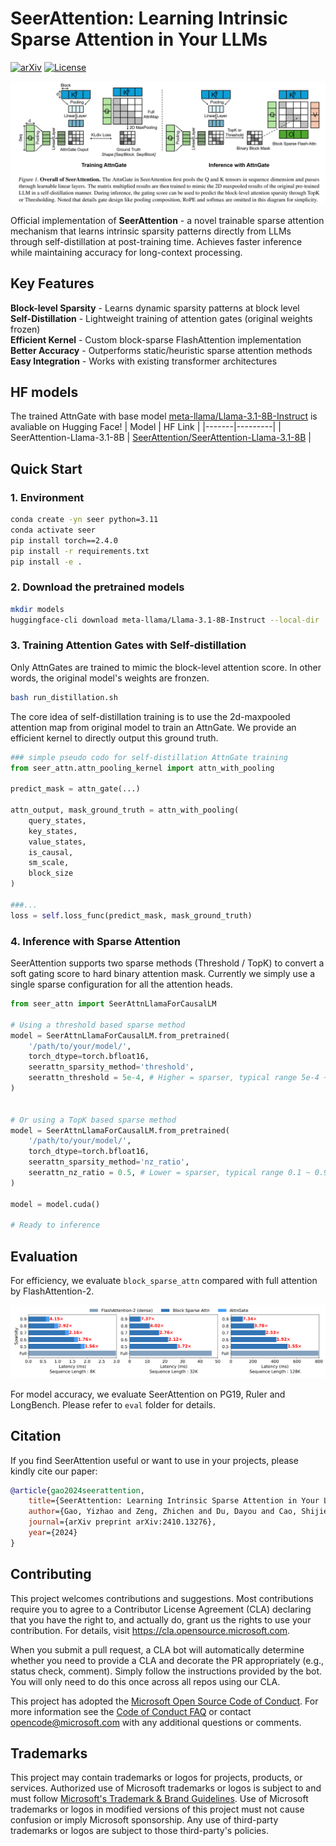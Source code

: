 # SeerAttention: Learning Intrinsic Sparse Attention in Your LLMs

[![arXiv](https://img.shields.io/badge/arXiv-2410.13276-b31b1b.svg)](https://arxiv.org/abs/2410.13276)
[![License](https://img.shields.io/badge/License-MIT-green.svg)](LICENSE)

![SeerAttention Architecture](figures/seer.png)


Official implementation of **SeerAttention** - a novel trainable sparse attention mechanism that learns intrinsic sparsity patterns directly from LLMs through self-distillation at post-training time. Achieves faster inference while maintaining accuracy for long-context processing.




## Key Features
**Block-level Sparsity** - Learns dynamic sparsity patterns at block level  
**Self-Distillation** - Lightweight training of attention gates (original weights frozen)  
**Efficient Kernel** - Custom block-sparse FlashAttention implementation  
**Better Accuracy** - Outperforms static/heuristic sparse attention methods  
**Easy Integration** - Works with existing transformer architectures



## HF models

The trained AttnGate with base model [meta-llama/Llama-3.1-8B-Instruct](https://huggingface.co/meta-llama/Llama-3.1-8B-Instruct) is avaliable on Hugging Face! 
| Model | HF Link |
|-------|---------|
| SeerAttention-Llama-3.1-8B | [SeerAttention/SeerAttention-Llama-3.1-8B](https://huggingface.co/SeerAttention/SeerAttention-Llama-3.1-8B) |

## Quick Start

### 1. Environment
```bash
conda create -yn seer python=3.11
conda activate seer
pip install torch==2.4.0
pip install -r requirements.txt
pip install -e . 
```


### 2. Download the pretrained models
```bash
mkdir models
huggingface-cli download meta-llama/Llama-3.1-8B-Instruct --local-dir  models/meta-llama/Llama-3.1-8B-Instruct
```

### 3. Training Attention Gates with Self-distillation
Only AttnGates are trained to mimic the block-level attention score. In other words, the original model's weights are fronzen. 

```bash
bash run_distillation.sh
```

The core idea of self-distillation training is to use the 2d-maxpooled attention map from original model to train an AttnGate. We provide an efficient kernel to directly output this ground truth. 


```python
### simple pseudo codo for self-distillation AttnGate training
from seer_attn.attn_pooling_kernel import attn_with_pooling

predict_mask = attn_gate(...)

attn_output, mask_ground_truth = attn_with_pooling(
    query_states,
    key_states,
    value_states,
    is_causal, 
    sm_scale,
    block_size      
)

###...
loss = self.loss_func(predict_mask, mask_ground_truth)   
```


### 4. Inference with Sparse Attention
SeerAttention supports two sparse methods (Threshold / TopK) to convert a soft gating score to hard binary attention mask. Currently we simply use a single sparse configuration for all the attention heads. 
```python
from seer_attn import SeerAttnLlamaForCausalLM

# Using a threshold based sparse method
model = SeerAttnLlamaForCausalLM.from_pretrained(
    '/path/to/your/model/',
    torch_dtype=torch.bfloat16,
    seerattn_sparsity_method='threshold', 
    seerattn_threshold = 5e-4, # Higher = sparser, typical range 5e-4 ~ 2e-3
)


# Or using a TopK based sparse method
model = SeerAttnLlamaForCausalLM.from_pretrained(
    '/path/to/your/model/',
    torch_dtype=torch.bfloat16,
    seerattn_sparsity_method='nz_ratio', 
    seerattn_nz_ratio = 0.5, # Lower = sparser, typical range 0.1 ~ 0.9
)

model = model.cuda()

# Ready to inference
```

## Evaluation
For efficiency, we evaluate `block_sparse_attn` compared with full attention by FlashAttention-2. 

![SeerAttention Kernel Efficiency](figures/efficiency.png)


For model accuracy, we evaluate SeerAttention on PG19, Ruler and LongBench. Please refer to `eval` folder for details. 

## Citation

If you find SeerAttention useful or want to use in your projects, please kindly cite our paper:

```bibtex
@article{gao2024seerattention,
    title={SeerAttention: Learning Intrinsic Sparse Attention in Your LLMs},
    author={Gao, Yizhao and Zeng, Zhichen and Du, Dayou and Cao, Shijie and So, Hayden Kwok-Hay and Cao, Ting and Yang, Fan and Yang, Mao},
    journal={arXiv preprint arXiv:2410.13276},
    year={2024}
}

```


## Contributing

This project welcomes contributions and suggestions.  Most contributions require you to agree to a
Contributor License Agreement (CLA) declaring that you have the right to, and actually do, grant us
the rights to use your contribution. For details, visit https://cla.opensource.microsoft.com.

When you submit a pull request, a CLA bot will automatically determine whether you need to provide
a CLA and decorate the PR appropriately (e.g., status check, comment). Simply follow the instructions
provided by the bot. You will only need to do this once across all repos using our CLA.

This project has adopted the [Microsoft Open Source Code of Conduct](https://opensource.microsoft.com/codeofconduct/).
For more information see the [Code of Conduct FAQ](https://opensource.microsoft.com/codeofconduct/faq/) or
contact [opencode@microsoft.com](mailto:opencode@microsoft.com) with any additional questions or comments.

## Trademarks

This project may contain trademarks or logos for projects, products, or services. Authorized use of Microsoft 
trademarks or logos is subject to and must follow 
[Microsoft's Trademark & Brand Guidelines](https://www.microsoft.com/en-us/legal/intellectualproperty/trademarks/usage/general).
Use of Microsoft trademarks or logos in modified versions of this project must not cause confusion or imply Microsoft sponsorship.
Any use of third-party trademarks or logos are subject to those third-party's policies.
